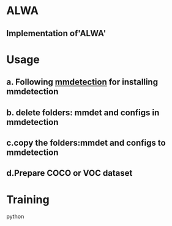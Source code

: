 # ALWA
## Implementation of'ALWA'

# Usage
## a. Following [mmdetection](https://github.com/open-mmlab/mmdetection) for installing mmdetection

## b. delete folders: mmdet and configs in mmdetection

## c.copy the folders:mmdet and  configs to mmdetection

## d.Prepare COCO or VOC dataset


# Training

python

